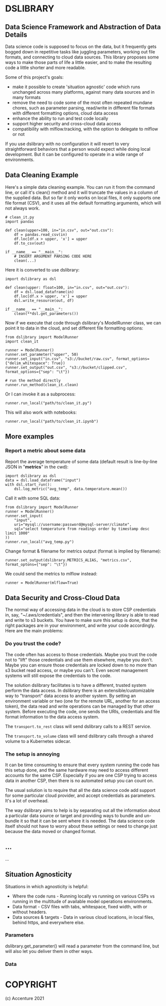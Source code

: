 # DSLIBRARY

## Data Science Framework and Abstraction of Data Details

Data science code is supposed to focus on the data, but it frequently gets bogged down in repetitive tasks like
juggling parameters, working out file formats, and connecting to cloud data sources.  This library proposes some ways
to make those parts of life a little easier, and to make the resulting code a little shorter and more readable.

Some of this project's goals:
 * make it possible to create 'situation agnostic' code which runs unchanged across many platforms, against many data
   sources and in many formats
 * remove the need to code some of the most often repeated mundane chores, such as parameter parsing, read/write in
   different file formats with different formatting options, cloud data access
 * enhance the ability to run and test code locally
 * support higher security and cross-cloud data access
 * compatibility with mlflow.tracking, with the option to delegate to mlflow or not

If you use dslibrary with no configuration it will revert to very straightforward behaviors that a person would expect
while doing local development.  But it can be configured to operate in a wide range of environments.


## Data Cleaning Example

Here's a simple data cleaning example.  You can run it from the command line, or call it's clean() method and it
will truncate the values in a column of the supplied data.  But so far it only works on local files, it only supports
one file format (CSV), and it uses all the default formatting arguments, which will not always work.

    # clean_it.py
    import pandas

    def clean(upper=100, in="in.csv", out="out.csv"):
        df = pandas.read_csv(in)
        df.loc[df.x > upper, 'x'] = upper
        df.to_csv(out)

    if __name__ == "__main__":
        # INSERT ARGUMENT PARSING CODE HERE
        clean(...)

Here it is converted to use dslibrary:

    import dslibrary as dsl

    def clean(upper: float=100, in="in.csv", out="out.csv"):
        df = dsl.load_dataframe(in)
        df.loc[df.x > upper, 'x'] = upper
        dsl.write_resource(out, df)

    if __name__ == "__main__":
        clean(**dsl.get_parameters())

Now if we execute that code through dslibrary's ModelRunner class, we can point it to data in the cloud, and set
different file formatting options:

    from dslibrary import ModelRunner
    import clean_it

    runner = ModelRunner()
    runner.set_parameter("upper", 50)
    runner.set_input("in.csv", "s3://bucket/raw.csv", format_options={"delim_whitespace": True})
    runner.set_output("out.csv", "s3://bucket/clipped.csv", format_options={"sep": "\t"})

    # run the method directly
    runner.run_method(clean_it.clean)

Or I can invoke it as a subprocess:

    runner.run_local("path/to/clean_it.py")

This will also work with notebooks:

    runner.run_local("path/to/clean_it.ipynb")


## More examples

### Report a metric about some data

Report the average temperature of some data (default result is line-by-line JSON in "__metrics__" in the cwd):

    import dslibrary as dsl
    data = dsl.load_dataframe("input")
    with dsl.start_run():
        dsl.log_metric("avg_temp", data.temperature.mean())

Call it with some SQL data:

    from dslibrary import ModelRunner
    runner = ModelRunner()
    runner.set_input(
        "input",
        uri="mysql://username:password@mysql-server/climate",
        sql="select temperature from readings order by timestamp desc limit 1000"
    ))
    runner.run_local("avg_temp.py")

Change format & filename for metrics output (format is implied by filename):

    runner.set_output(dslibrary.METRICS_ALIAS, "metrics.csv", format_optons={"sep": "\t"})

We could send the metrics to mlflow instead:

    runner = ModelRunner(mlflow=True)


## Data Security and Cross-Cloud Data

The normal way of accessing data in the cloud is to store CSP credentials in, say, "~/.aws/credentials", and then the
intervening library is able to read and write to s3 buckets.  You have to make sure this setup is done, that the right
packages are in your environment, and write your code accordingly.  Here are the main problems:

### Do you trust the code?

The code often has access to those credentials.  Maybe you trust the code not to "lift" those credentials and use
them elsewhere, maybe you don't.  Maybe you can ensure those credentials are locked down to no more than s3 bucket
read access, or maybe you can't.  Even secret management systems will still expose the credentials to the code.

The solution dslibrary facilitates is to have a different, trusted system perform the data access.  In dslibrary
there is an extensible/customizable way to "transport" data access to another system.  By setting an environment 
variable or two (one for the remote URL, another for an access token), the data read and write operations can be 
managed by that other system.  Before executing the code, one sends the URIs, credentials and file format information 
to the data access system.

The `transport.to_rest` class will send dslibrary calls to a REST service.

The `transport.to_volume` class will send dslibrary calls through a shared volume to a Kubernetes sidecar.

### The setup is annoying

It can be time consuming to ensure that every system running the code has this setup done, and the same hardware may need
to access different accounts for the same CSP.  Especially if you are one CSP trying to access data in another CSP,
then there is no automated setup you can count on.

The usual solution is to require that all the data science code add support for some particular cloud provider,
and accept credentials as parameters.  It's a lot of overhead.

The way dslibrary aims to help is by separating out
all the information about a particular data source or target and providing ways to bundle and un-bundle it so that it
can be sent where it is needed.  The data science code itself should not have to worry about these settings or need
to change just because the data moved or changed format.


## ...

...

## Situation Agnosticity

Situations in which agnosticity is helpful:

* Where the code runs - Running locally vs running on various CSPs vs running in the multitude of available model
  operations environments.
* Data format - CSV files with tabs, whitespace, fixed width, with or without headers.
* Data sources & targets - Data in various cloud locations, in local files, behind https, and everywhere else.

### Parameters

dslibrary.get_parameter() will read a parameter from the command line, but will also let you deliver them in other
ways.

### Data



# COPYRIGHT

(c) Accenture 2021
